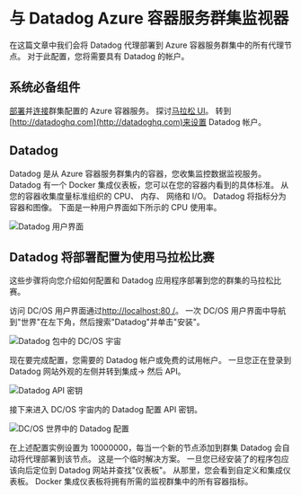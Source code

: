 <properties
   pageTitle="监视的 Azure 容器服务群集，Datadog |Microsoft Azure"
   description="监视与 Datadog Azure 容器服务群集。 使用 DC/OS web 用户界面将 Datadog 代理部署到您的群集。"
   services="container-service"
   documentationCenter=""
   authors="rbitia"
   manager="timlt"
   editor=""
   tags="acs, azure-container-service"
   keywords="DC/OS Docker 蜂群 Azure 的容器"/>

<tags
   ms.service="container-service"
   ms.devlang="na"
   ms.topic="article"
   ms.tgt_pltfrm="na"
   ms.workload="infrastructure"   
   ms.date="07/28/2016"
   ms.author="t-ribhat"/>

# <a name="monitor-an-azure-container-service-cluster-with-datadog"></a>与 Datadog Azure 容器服务群集监视器

在这篇文章中我们会将 Datadog 代理部署到 Azure 容器服务群集中的所有代理节点。 对于此配置，您将需要具有 Datadog 的帐户。 

## <a name="prerequisites"></a>系统必备组件 

[部署](container-service-deployment.md)并[连接](container-service-connect.md)群集配置的 Azure 容器服务。 探讨[马拉松 UI](container-service-mesos-marathon-ui.md)。 转到[http://datadoghq.com](http://datadoghq.com)来设置 Datadog 帐户。 

## <a name="datadog"></a>Datadog 

Datadog 是从 Azure 容器服务群集内的容器，您收集监控数据监视服务。 Datadog 有一个 Docker 集成仪表板，您可以在您的容器内看到的具体标准。 从您的容器收集度量标准组织的 CPU、 内存、 网络和 I/O。 Datadog 将指标分为容器和图像。 下面是一种用户界面如下所示的 CPU 使用率。

![Datadog 用户界面](./media/container-service-monitoring/datadog4.png)

## <a name="configure-a-datadog-deployment-with-marathon"></a>Datadog 将部署配置为使用马拉松比赛

这些步骤将向您介绍如何配置和 Datadog 应用程序部署到您的群集的马拉松比赛。 

访问 DC/OS 用户界面通过[http://localhost:80 /](http://localhost:80/)。 一次 DC/OS 用户界面中导航到"世界"在左下角，然后搜索"Datadog"并单击"安装"。

![Datadog 包中的 DC/OS 宇宙](./media/container-service-monitoring/datadog1.png)

现在要完成配置，您需要的 Datadog 帐户或免费的试用帐户。 一旦您正在登录到 Datadog 网站外观的左侧并转到集成-> 然后 API。 

![Datadog API 密钥](./media/container-service-monitoring/datadog2.png)

接下来进入 DC/OS 宇宙内的 Datadog 配置 API 密钥。 

![DC/OS 世界中的 Datadog 配置](./media/container-service-monitoring/datadog3.png) 

在上述配置实例设置为 10000000，每当一个新的节点添加到群集 Datadog 会自动将代理部署到该节点。 这是一个临时解决方案。 一旦您已经安装了的程序包应该向后定位到 Datadog 网站并查找"仪表板"。 从那里，您会看到自定义和集成仪表板。 Docker 集成仪表板将拥有所需的监视群集中的所有容器指标。 
